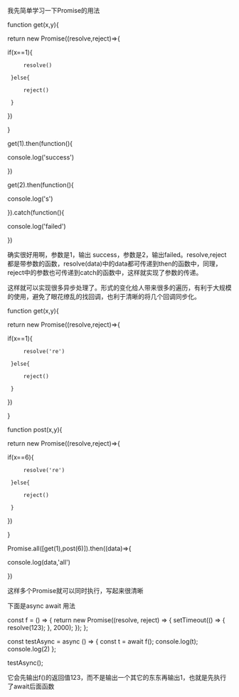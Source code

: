 我先简单学习一下Promise的用法

function get(x,y){

return new Promise((resolve,reject)=>{

if(x==1){

         resolve()

     }else{

         reject()

     }

 })

}

get(1).then(function(){

 console.log('success')    

})

get(2).then(function(){

 console.log('s')    

}).catch(function(){

 console.log('failed')   

})

确实很好用啊，参数是1，输出 success，参数是2，输出failed。resolve,reject都是带参数的函数，resolve(data)中的data都可传递到then的函数中，同理，reject中的参数也可传递到catch的函数中，这样就实现了参数的传递。

这样就可以实现很多异步处理了。形式的变化给人带来很多的遍历，有利于大规模的使用，避免了眼花缭乱的找回调，也利于清晰的将几个回调同步化。

function get(x,y){

return new Promise((resolve,reject)=>{

if(x==1){

         resolve('re')

     }else{

         reject()

     }

 })

}

function post(x,y){

return new Promise((resolve,reject)=>{

if(x==6){

         resolve('re')

     }else{

         reject()

     }

 })

}

Promise.all([get(1),post(6)]).then((data)=>{

 console.log(data,'all')

})

这样多个Promise就可以同时执行，写起来很清晰

下面是async await 用法

const f = () => {
    return new Promise((resolve, reject) => {
        setTimeout(() => {
            resolve(123);
        }, 2000);
    });
};

const testAsync = async () => {
    const t = await f();
    console.log(t);
    console.log(2)
};

testAsync();



它会先输出f()的返回值123，而不是输出一个其它的东东再输出1，也就是先执行了await后面函数